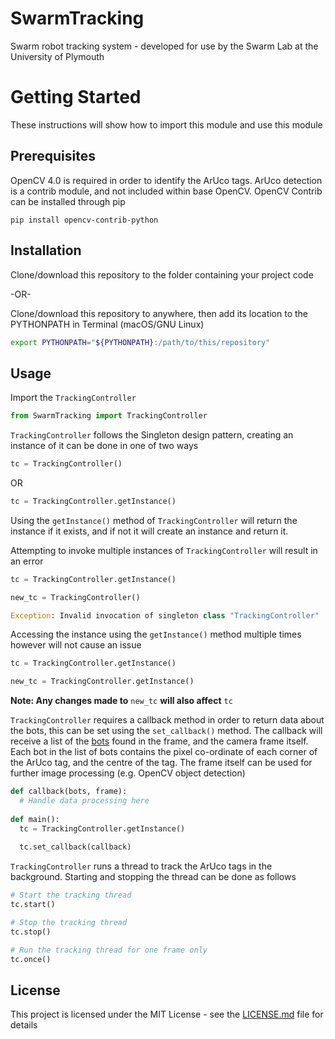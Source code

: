 # SwarmTracking
Swarm robot tracking system - developed for use by the Swarm Lab at the University of Plymouth

# Getting Started
These instructions will show how to import this module and use this module

## Prerequisites
OpenCV 4.0 is required in order to identify the ArUco tags. ArUco detection is a contrib module, and not included within base OpenCV. OpenCV Contrib can be installed through pip
```
pip install opencv-contrib-python
```

## Installation
Clone/download this repository to the folder containing your project code

-OR-

Clone/download this repository to anywhere, then add its location to the PYTHONPATH in Terminal (macOS/GNU Linux)
```bash
export PYTHONPATH="${PYTHONPATH}:/path/to/this/repository"
```


## Usage
Import the `TrackingController`
```python
from SwarmTracking import TrackingController
```

`TrackingController` follows the Singleton design pattern, creating an instance of it can be done in one of two ways
```python
tc = TrackingController()
```

OR

```python
tc = TrackingController.getInstance()
```
Using the `getInstance()` method of `TrackingController` will return the instance if it exists, and if not it will create an instance and return it.

Attempting to invoke multiple instances of `TrackingController` will result in an error
```python
tc = TrackingController.getInstance()

new_tc = TrackingController()

Exception: Invalid invocation of singleton class "TrackingController"
```

Accessing the instance using the `getInstance()` method multiple times however will not cause an issue
```python
tc = TrackingController.getInstance()

new_tc = TrackingController.getInstance()
```

**Note: Any changes made to** `new_tc` **will also affect** `tc`

`TrackingController` requires a callback method in order to return data about the bots, this can be set using the `set_callback()` method. The callback will receive a list of the [bots](objects/bot.py) found in the frame, and the camera frame itself. Each bot in the list of bots contains the pixel co-ordinate of each corner of the ArUco tag, and the centre of the tag. The frame itself can be used for further image processing (e.g. OpenCV object detection)
```python
def callback(bots, frame):
  # Handle data processing here
  
def main():
  tc = TrackingController.getInstance()
  
  tc.set_callback(callback)
```

`TrackingController` runs a thread to track the ArUco tags in the background. Starting and stopping the thread can be done as follows
```python
# Start the tracking thread
tc.start()

# Stop the tracking thread
tc.stop()

# Run the tracking thread for one frame only
tc.once()
```

## License
This project is licensed under the MIT License - see the [LICENSE.md](LICENSE.md) file for details

